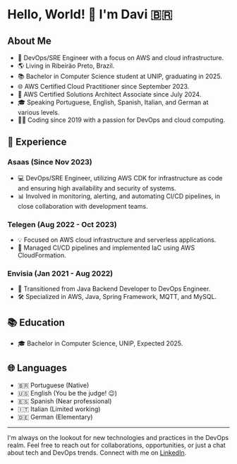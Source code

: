 # Hello, World! 👋 I'm Davi 🇧🇷

## About Me
- 🚀 DevOps/SRE Engineer with a focus on AWS and cloud infrastructure.
- 🌎 Living in Ribeirão Preto, Brazil.
- 📚 Bachelor in Computer Science student at UNIP, graduating in 2025.
- 🌐 AWS Certified Cloud Practitioner since September 2023.
- 🏅 AWS Certified Solutions Architect Associate since July 2024.
- 🎓 Speaking Portuguese, English, Spanish, Italian, and German at various levels.
- 🧑‍💻 Coding since 2019 with a passion for DevOps and cloud computing.

## 💼 Experience
### Asaas (Since Nov 2023)
- 💻 DevOps/SRE Engineer, utilizing AWS CDK for infrastructure as code and ensuring high availability and security of systems.
- 📊 Involved in monitoring, alerting, and automating CI/CD pipelines, in close collaboration with development teams.

### Telegen (Aug 2022 - Oct 2023)
- 💡 Focused on AWS cloud infrastructure and serverless applications.
- 🔄 Managed CI/CD pipelines and implemented IaC using AWS CloudFormation.

### Envisia (Jan 2021 - Aug 2022)
- 🚀 Transitioned from Java Backend Developer to DevOps Engineer.
- 🛠️ Specialized in AWS, Java, Spring Framework, MQTT, and MySQL.

## 📚 Education
- 🎓 Bachelor in Computer Science, UNIP, Expected 2025.

## 🌐 Languages
- 🇧🇷 Portuguese (Native)
- 🇺🇸 English (You be the judge! 😉)
- 🇪🇸 Spanish (Near professional)
- 🇮🇹 Italian (Limited working)
- 🇩🇪 German (Elementary)

---

I'm always on the lookout for new technologies and practices in the DevOps realm. Feel free to reach out for collaborations, opportunities, or just a chat about tech and DevOps trends. Connect with me on [LinkedIn](https://www.linkedin.com/in/davi-medeiros-oliveira/).

